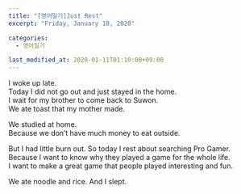 ```yaml
---
title: "[영어일기]Just Rest"
excerpt: "Friday, January 10, 2020"

categories:
  - 영어일기

last_modified_at: 2020-01-11T01:10:00+09:00
---
```

I woke up late.  
Today I did not go out and just stayed in the home.  
I wait for my brother to come back to Suwon.  
We ate toast that my mother made.  

We studied at home.  
Because we don’t have much money to eat outside.  

But I had little burn out. So today I rest about searching Pro Gamer.  
Because I want to know why they played a game for the whole life.  
I want to make a great game that people played interesting and fun.  

We ate noodle and rice. And I slept.

